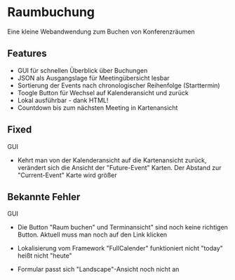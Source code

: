 # Raumbuchung
Eine kleine Webandwendung zum Buchen von Konferenzräumen

## Features
- GUI für schnellen Überblick über Buchungen
- JSON als Ausgangslage für Meetingübersicht lesbar
- Sortierung der Events nach chronologischer Reihenfolge (Starttermin)
- Toogle Button für Wechsel auf Kalenderansicht und zurück
- Lokal ausführbar - dank HTML!
- Countdown bis zum nächsten Meeting in Kartenansicht

## Fixed
GUI
- Kehrt man von der Kalenderansicht auf die Kartenansicht zurück, verändert sich die Ansicht der "Future-Event" Karten.
Der Abstand zur "Current-Event" Karte wird größer

## Bekannte Fehler
GUI
- Die Button "Raum buchen" und Terminansicht" sind noch keine richtigen Button.
Aktuell muss man noch auf den Link klicken

- Lokalisierung vom Framework "FullCalender" funktioniert nicht
"today" heißt nicht "heute"

- Formular passt sich "Landscape"-Ansicht noch nicht an
